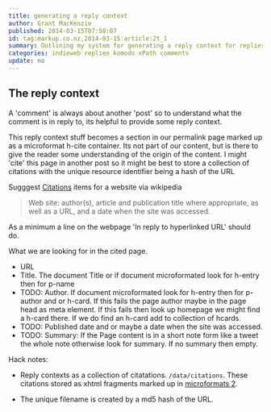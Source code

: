 ```yaml
---
title: generating a reply context
author: Grant MacKenzie
published: 2014-03-15T07:58:07
id: tag:markup.co.nz,2014-03-15:article:2t_1
summary: Outlining my system for generating a reply context for replies
categories: indieweb replies komodo xPath comments
update: no
---
```


The reply context
-----------------

A 'comment' is always about another 'post' so to understand what the comment is
in reply to, its helpful to provide some reply context.

This reply context stuff becomes a section in our permalink page marked up as a microformat h-cite container. Its not part of our content, but is there to give the reader some understanding of the origin of the content. I might 'cite' this page in another post so it might be best to store a collection of citations with the unique resource identifier being a
hash of the URL

Sugggest [Citations](http://en.wikipedia.org/wiki/Citations) items for a website via wikipedia
>Web site: author(s), article and publication title where appropriate, as well as a URL, and a date when the site was accessed.

As a minimum a line  on the webpage  'In reply to  hyperlinked URL'  should do.

What we are looking for in the cited page.

* URL
* Title. The document Title or if document microformated  look for  h-entry then for p-name
* TODO: Author.  If document microformated  look for  h-entry then for p-author and or h-card. If this fails  the page author maybe in the page head as meta element. If this fails then look up homepage we might find a h-card there. If we do find an h-card add to collection of hcards.
* TODO: Published date and or maybe a date when the site was accessed.
* TODO: Summary:  If the Page content is in a short note form like a tweet the whole note otherwise look for summary. If no summary then empty.


Hack notes:

* Reply contexts as a collection of citatations. ```/data/citations```.
These citations stored as  xhtml fragments marked up in [microformats 2](http://tantek.com/presentations/2012/07/html5-microformats2/).

* The unique filename is created by a md5 hash of the URL.
